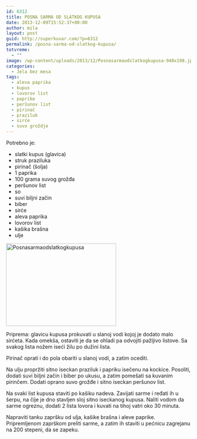 ```yaml
---
id: 6312
title: POSNA SARMA OD SLATKOG KUPUSA
date: 2013-12-09T15:52:37+00:00
author: mila
layout: post
guid: http://superkuvar.com/?p=6312
permalink: /posna-sarma-od-slatkog-kupusa/
totvreme:
  - ""
image: /wp-content/uploads/2013/12/Posnasarmaodslatkogkupusa-940x198.jpg
categories:
  - Jela bez mesa
tags:
  - aleva paprika
  - kupus
  - lovorov list
  - paprike
  - peršunov list
  - pirinač
  - praziluk
  - sirće
  - suvo groždje
---
```

Potrebno je:

  * slatki kupus (glavica)
  * struk praziluka
  * pirinač (šolja)
  * 1 paprika
  * 100 grama suvog grožđa
  * peršunov list
  * so
  * suvi biljni začin
  * biber
  * sirće
  * aleva paprika
  * lovorov list
  * kašika brašna
  * ulje

[<img class="alignnone size-medium wp-image-6313" src="//superkuvar.com/wp-content/uploads/2013/12/Posnasarmaodslatkogkupusa-300x225.jpg" alt="Posnasarmaodslatkogkupusa" width="300" height="225" />](//superkuvar.com/wp-content/uploads/2013/12/Posnasarmaodslatkogkupusa.jpg)

Priprema: glavicu kupusa prokuvati u slanoj vodi kojoj je dodato malo sirćeta. Kada omekša, ostaviti je da se ohladi pa odvojiti pažljivo listove. Sa svakog lista nožem iseći žilu po dužini lista.

Pirinač oprati i do pola obariti u slanoj vodi, a zatim ocediti.

Na ulju propržiti sitno iseckan praziluk i papriku isečenu na kockice. Posoliti, dodati suvi biljni začin i biber po ukusu, a zatim pomešati sa kuvanim pirinčem. Dodati oprano suvo grožđe i sitno iseckan peršunov list.

Na svaki list kupusa staviti po kašiku nadeva. Zavijati sarme i ređati ih u šerpu, na čije je dno stavljen sloj sitno iseckanog kupusa. Naliti vodom da sarme ogreznu, dodati 2 lista lovora i kuvati na tihoj vatri oko 30 minuta.

Napraviti tanku zapršku od ulja, kašike brašna i aleve paprike. Pripremljenom zaprškom preliti sarme, a zatim ih staviti u pećnicu zagrejanu na 200 stepeni, da se zapeku.